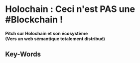 Holochain : Ceci n'est PAS une #Blockchain !
==

__Pitch sur Holochain et son écosystème__    
__(Vers un web sémantique totalement distribué)__

Key-Words
-
